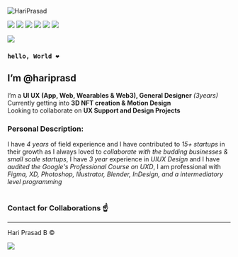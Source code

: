   ![HariPrasad](https://lh4.googleusercontent.com/yNMVTEN6FrxvUY1nS_19EpzdJ8p8GBtX4NMhfV4bGac92Fb2OCGuAnAl5POx2kEpHOCQCZHt9rVY19bmjIJm=w1163-h938) <br>
  
[![](https://lh4.googleusercontent.com/SYVH6l5jlMOkL4ZBVrZ4RYJHQjr4XkdPOTt5mkDmAOwj9sAC5sOncDFHEhmY7EIsk0v-HwVf2GxFpEObrhjz=w1922-h938)](https://www.facebook.com/hriprasd)
[![](https://lh5.googleusercontent.com/cBqEmW-KJxRFacO7qz2W36DSxUeUb3BFv1fWBuEZXcyx9Cp6YYaZL9n3WYZpnI7m7dCE-_FjFabJAbrkcy77=w1163-h938)](https://instagram.com/haripras.d)
[![](https://lh5.googleusercontent.com/6VQBYh0zszN13jux9-2o9X_AZNOQckjbXY3D1tdSvLLJEGWYxDNVr3grGZoTKosee9_kzzveJT9sT5N4TEAp=w1163-h938)](https://wa.me/c/919345160259)
[![](https://lh3.googleusercontent.com/_YrvEkcd0GL--IIytuuCF3VVYoT5CJjir-l8LbTX1Yv1FxGp7nqV2wMmt9-gPF51XChdxr2uA8ivmI-m6FaJ=w1163-h938)](https://www.behance.net/hariprasd)
[![](https://lh6.googleusercontent.com/PAfEBeEF8vHUv7LsHHgQYah6Ho_dF_zeLilbZxxyYCaPOyql83FWL2iJVmeQCn1fgqcnWMt_T-xz6Pmrv95_=w1163-h938)](https://twitter.com/haripras_d)
[![](https://lh3.googleusercontent.com/9Kmu9OP-Ti6Dl_1QL6KERNe4W9SM7AWKhFgRL9fHvsf9sNSEC-AlwFne4yaHUs_Ym3sHt1lmABgNTVKZ37_6=w1163-h938)](https://www.linkedin.com/in/hari-prasd/)
<br>

[![](https://lh3.googleusercontent.com/a-0dp2BZQl0Jn7lwZqpAp5k1dZtKu_XjK7vqewqUqb0rg8IAyZwJrGB85Lzh0OiQNSd_W-sdCIa1k-2xWFYy=w1163-h938)](https://drive.google.com/drive/folders/14ikSuvyYcKh3odfntSc-SAc77GHmYFGX?usp=sharing)
### `hello, World ❤️`<br>
## I’m **@hariprasd** <br>
 I’m a **UI UX (App, Web, Wearables & Web3), General Designer** *(3years)* <br>
 Currently getting into **3D NFT creation & Motion Design** <br>
 Looking to collaborate on **UX Support and Design Projects** <br>

### **Personal Description:** <br>

I have *4 years* of field experience and I have contributed to *15+ startups* in their growth as I always loved to *collaborate with the budding businesses & small scale startups*,
I have *3 year* experience in *UIUX Design* and I have *audited the Google's Professional Course on UXD*, I am professional with *Figma, XD, Photoshop, Illustrator, Blender, InDesign, and a intermediatory level programming* <br><br>
### **Contact for Collaborations ☝️**<br>

------
Hari Prasad B © <br>

[![](https://lh3.googleusercontent.com/4VUtYuFTcc3kE8OqK0zZXKUB3VEsmYSQo5CCkkfRdOg3BuS6_MBnQWL1x7-aJn9Z2_u9kyn-_3_BmZvkMjMO=w1922-h938)](#)
